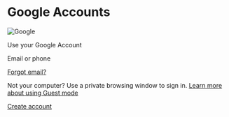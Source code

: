 # Google Accounts

![Google](https://ssl.gstatic.com/images/branding/googlelogo/2x/googlelogo\_color\_74x24dp.png)

Use your Google Account

Email or phone

[Forgot email?](.gitbook/assets/usernamerecovery)

Not your computer? Use a private browsing window to sign in. [Learn more about using Guest mode](https://support.google.com/accounts?p=signin\_privatebrowsing\&hl=en-US)

[Create account](.gitbook/assets/signup)

